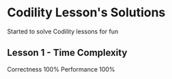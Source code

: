 # Codility Lesson's Solutions
Started to solve Codility lessons for fun

## Lesson 1 - Time Complexity
Correctness	100% 
Performance 100%
